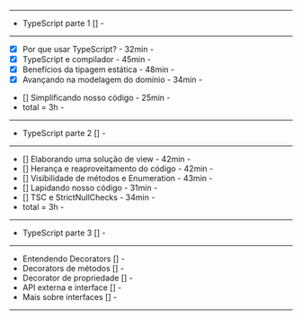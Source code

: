 -----------------------------------------------------
- TypeScript parte 1 []					            -
-----------------------------------------------------
- [x] Por que usar TypeScript? - 32min              -
- [x] TypeScript e compilador - 45min		        -
- [x] Benefícios da tipagem estática - 48min        -
- [x] Avançando na modelagem do domínio - 34min     -
- [] Simplificando nosso código - 25min	            -
- total = 3h							            -
--------------------------------------------------- -
- TypeScript parte 2 []					            -
--------------------------------------------------- -
- [] Elaborando uma solução de view - 42min         -
- [] Herança e reaproveitamento do código - 42min   -
- [] Visibilidade de métodos e Enumeration - 43min  -
- [] Lapidando nosso código - 31min                 -
- [] TSC e StrictNullChecks - 34min                 -
- total = 3h									    -
-----------------------------------------------------
- TypeScript parte 3 []                             -
-----------------------------------------------------
- Entendendo Decorators []                          -
- Decorators de métodos []                          -
- Decorator de propriedade []                       -
- API externa e interface []                        -
- Mais sobre interfaces []                          -
-----------------------------------------------------